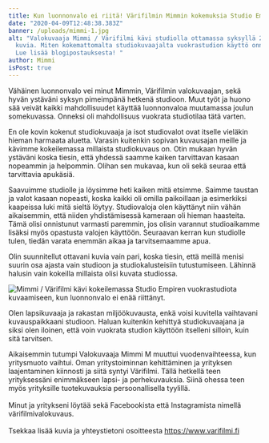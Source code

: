 ```yaml
---
title: Kun luonnonvalo ei riitä! Värifilmin Mimmin kokemuksia Studio Empirestä
date: "2020-04-09T12:48:38.383Z"
banner: /uploads/mimmi-1.jpg
alt: "Valokuvaaja Mimmi / Värifilmi kävi studiolla ottamassa syksyllä 2019
  kuvia. Miten kokemattomalta studiokuvaajalta vuokrastudion käyttö onnistui?
  Lue lisää blogipostauksesta! "
author: Mimmi
isPost: true
---
```

Vähäinen luonnonvalo vei minut Mimmin, Värifilmin valokuvaajan, sekä hyvän ystäväni syksyn pimeimpänä hetkenä studioon. Muut työt ja huono sää veivät kaikki mahdollisuudet käyttää luonnonvaloa muutamassa joulun somekuvassa. Onneksi oli mahdollisuus vuokrata studiotilaa tätä varten.

En ole kovin kokenut studiokuvaaja ja isot studiovalot ovat itselle vieläkin hieman harmaata aluetta. Varasin kuitenkin sopivan kuvausajan meille ja kävimme kokeilemassa millaista studiokuvaus on. Otin mukaan hyvän ystäväni koska tiesin, että yhdessä saamme kaiken tarvittavan kasaan nopeammin ja helpommin. Olihan sen mukavaa, kun oli sekä seuraa että tarvittavia apukäsiä.

Saavuimme studiolle ja löysimme heti kaiken mitä etsimme. Saimme taustan ja valot kasaan nopeasti, koska kaikki oli omilla paikoillaan ja esimerkiksi kaapeissa luki mitä sieltä löytyy. Studiovaloja olen käyttänyt niin vähän aikaisemmin, että niiden yhdistämisessä kameraan oli hieman haasteita. Tämä olisi onnistunut varmasti paremmin, jos olisin varannut studioaikamme lisäksi myös opastusta valojen käyttöön. Seuraavan kerran kun studiolle tulen, tiedän varata enemmän aikaa ja tarvitsemaamme apua.

Olin suunnitellut ottavani kuvia vain pari, koska tiesin, että meillä menisi suurin osa ajasta vain studioon ja studiokalusteisiin tutustumiseen. Lähinnä halusin vain kokeilla millaista olisi kuvata studiossa.

![Mimmi / Värifilmi kävi kokeilemassa Studio Empiren vuokrastudiota kuvaamiseen, kun luonnonvalo ei enää riittänyt.](/uploads/mimmi-1.jpg "Mimmi / Värifilmi")

Olen lapsikuvaaja ja rakastan miljöökuvausta, enkä voisi kuvitella vaihtavani kuvauspaikkaani studioon. Haluan kuitenkin kehittyä studiokuvaajana ja siksi olen iloinen, että voin vuokrata studion käyttöön itselleni silloin, kuin sitä tarvitsen.

Aikaisemmin tutumpi Valokuvaaja Mimmi M muuttui vuodenvaihteessa, kun yritysmuoto vaihtui. Oman yritystoiminnan kehittäminen ja yrityksen laajentaminen kiinnosti ja siitä syntyi Värifilmi. Tällä hetkellä teen yrityksessäni enimmäkseen lapsi- ja perhekuvauksia. Siinä ohessa teen myös yrityksille tuotekuvauksia persoonallisella tyylillä. \
\
Minut ja yritykseni löytää sekä Facebookista että Instagramista nimellä värifilmivalokuvaus.\
\
Tsekkaa lisää kuvia ja yhteystietoni osoitteesta https://www.varifilmi.fi
